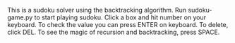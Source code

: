 This is a sudoku solver using the backtracking algorithm.
Run sudoku-game.py to start playing sudoku.
Click a box and hit number on your keyboard.
To check the value you can press ENTER on keyboard.
To delete, click DEL.
To see the magic of recursion and backtracking, press SPACE.
